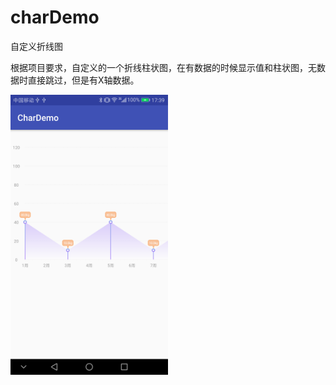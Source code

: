 # charDemo
自定义折线图

根据项目要求，自定义的一个折线柱状图，在有数据的时候显示值和柱状图，无数据时直接跳过，但是有X轴数据。


<img width="50%" src="https://github.com/tldxdy/charDemo/blob/master/img_1.png"/>

